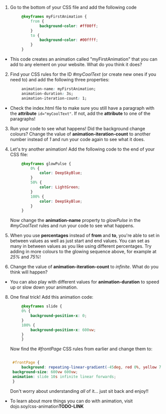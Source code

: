1. Go to the bottom of your CSS file and add the following code
   ```css
        @keyframes myFirstAnimation {
            from {
                background-color: #ff00ff;
            }
            to {
                background-color: #00ffff;
            }
        }
   ```
* This code creates an animation called "myFirstAnimation" that you can add to any element on your website. What do you think it does?

2. Find your CSS rules for the ID _#myCoolText_ \(or create new ones if you need to\) and add the following three properties:
   ```css
        animation-name: myFirstAnimation;
        animation-duration: 3s;
        animation-iteration-count: 1;
   ```
 * Check the index.html file to make sure you still have a paragraph with the **attribute** `id="myCoolText"`. If not, add the **attribute** to one of the paragraphs!
3. Run your code to see what happens! Did the background change colours? Change the value of **animation-iteration-count** to another number instead of _1_ and run your code again to see what it does.

5. Let's try another animation! Add the following code to the end of your CSS file:
   ```css
        @keyframes glowPulse {
            0% {
                color: DeepSkyBlue;
            }
            50% {
                color: LightGreen;
            }
            100% {
                color: DeepSkyBlue;
            }
        }
   ```
   Now change the **animation-name** property to _glowPulse_ in the _#myCoolText_ rules and run your code to see what happens.

6. When you use **percentages** instead of **from** and **to**, you're able to set in between values as well as just start and end values. You can set as many in between values as you like using different percentages. Try adding in more colours to the glowing sequence above, for example at _25%_ and _75%_!

7. Change the value of **animation-iteration-count** to _infinite_. What do you think will happen?
 * You can also play with different values for **animation-duration** to speed up or slow down your animation.

8. One final trick! Add this animation code:
   ```css
        @keyframes slide {
        0% {
            background-position-x: 0;
        }
        100% {
            background-position-x: 600vw;
        }
        }
   ```
   Now find the _#frontPage_ CSS rules from earlier and change them to:
   ```css

    #frontPage {
        background: repeating-linear-gradient(-45deg, red 0%, yellow 7.14%, lime 14.28%, cyan 21.42%, cyan 28.56%, blue 35.7%, magenta 42.84%, red 50%);
    background-size: 600vw 600vw;
    animation: slide 10s infinite linear forwards;
    }
   ```
   Don't worry about understanding _all_ of it... just sit back and enjoy!!
  
 * To learn about more things you can do with animation, visit dojo.soy/css-animation**TODO-LINK**

